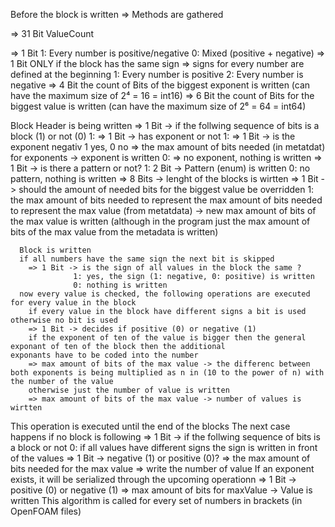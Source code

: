 Before the block is written => Methods are gathered

  => 31 Bit ValueCount
  
  => 1 Bit  1: Every number is positive/negative
            0: Mixed (positive + negative)
  => 1 Bit ONLY if the block has the same sign => signs for every number are defined at the beginning
            1: Every number is positive
            2: Every number is negative
  => 4 Bit the count of Bits of the biggest exponent is written (can have the maximum size of 2⁴ = 16 = int16)
  => 6 Bit the count of Bits for the biggest value is written (can have the maximum size of 2⁶ = 64 = int64)

Block Header is being written
  => 1 Bit -> if the follwing sequence of bits is a block (1) or not (0)
     1:  => 1 Bit -> has exponent or not
                  1: => 1 Bit -> is the exponent negativ 1 yes, 0 no
                     => the max amount of bits needed (in metatdat) for exponents -> exponent is written 
                  0: => no exponent, nothing is written
        => 1 Bit -> is there a pattern or not? 
                  1: 2 Bit -> Pattern (enum) is written 
                  0: no pattern, nothing is written
        => 8 Bits -> lenght of the blocks is wirtten 
        => 1 Bit -> should the amount of needed bits for the biggest value be overridden
                  1: the max amount of bits needed to represent the max amount of bits needed to represent the max value (from metatdata) -> new max amount of bits of the max value is written (although in the program just the max amount of bits of the max value from the metadata is written)

      Block is written
      if all numbers have the same sign the next bit is skipped 
        => 1 Bit -> is the sign of all values in the block the same ?
                  1: yes, the sign (1: negative, 0: positive) is written
                  0: nothing is written
      now every value is checked, the following operations are executed for every value in the block 
        if every value in the block have different signs a bit is used otherwise no bit is used 
        => 1 Bit -> decides if positive (0) or negative (1)
        if the exponent of ten of the value is bigger then the general exponant of ten of the block then the additional               exponants have to be coded into the number
        => max amount of bits of the max value -> the differenc between both exponents is being multiplied as n in (10 to the power of n) with the number of the value
        otherwise just the number of value is written
        => max amount of bits of the max value -> number of values is wirtten
  
This operation is executed until the end of the blocks 
The next case happens if no block is following 
     => 1 Bit -> if the follwing sequence of bits is a block or not 
     0: if all values have different signs the sign is written in front of the values 
        => 1 Bit -> negative (1) or positive (0)?
        => the max amount of bits needed for the max value => write the number of value
        If an exponent exists, it will be serialized through the upcoming operationn
          => 1 Bit -> positive (0) or negative (1)
          => max amount of bits for maxValue -> Value is written
This algorithm is called for every set of numbers in brackets (in OpenFOAM files)
  
  
  
  
  
  
  
  
  
